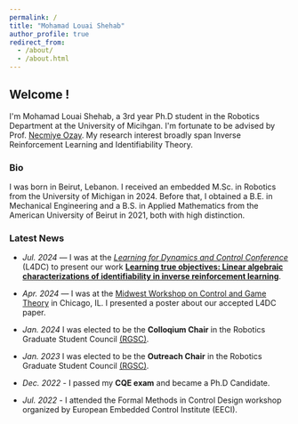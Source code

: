 ```yaml
---
permalink: /
title: "Mohamad Louai Shehab"
author_profile: true
redirect_from: 
  - /about/
  - /about.html
---
```


## Welcome !

I'm Mohamad Louai Shehab, a 3rd year Ph.D student in the Robotics Department at the University of Micihgan. I'm fortunate to be advised by Prof. [Necmiye Ozay](https://web.eecs.umich.edu/~necmiye/). My research interest broadly span Inverse Reinforcement Learning and Identifiability Theory. 

### Bio

I was born in Beirut, Lebanon. I received an embedded M.Sc. in Robotics from the University of Michigan in 2024. Before that, I obtained a B.E. in Mechanical Engineering and a B.S. in Applied Mathematics from the American University of Beirut in 2021, both with high distinction. 

### Latest News

* _Jul. 2024_ — I was at the _[Learning for Dynamics and Control Conference](https://l4dc.web.ox.ac.uk/home)_ (L4DC) to present our work **[Learning true objectives: Linear algebraic characterizations of identifiability in inverse reinforcement learning](https://proceedings.mlr.press/v242/shehab24a/shehab24a.pdf)**.

* _Apr. 2024_ — I was at the [Midwest Workshop on Control and Game Theory](https://mwcgt2024.northwestern.edu/) in Chicago, IL. I presented a poster about our accepted L4DC paper.

* _Jan. 2024_ I was elected to be the **Colloqium Chair** in the Robotics Graduate Student Council [(RGSC)](https://robotics.umich.edu/academics/current-students/robotics-graduate-student-council/).

* _Jan. 2023_ I was elected to be the **Outreach Chair** in the Robotics Graduate Student Council [(RGSC)](https://robotics.umich.edu/academics/current-students/robotics-graduate-student-council/).

* _Dec. 2022_ - I passed my **CQE exam** and became a Ph.D Candidate.

* _Jul. 2022_ - I attended the Formal Methods in Control Design workshop organized by European Embedded Control Institute (EECI).